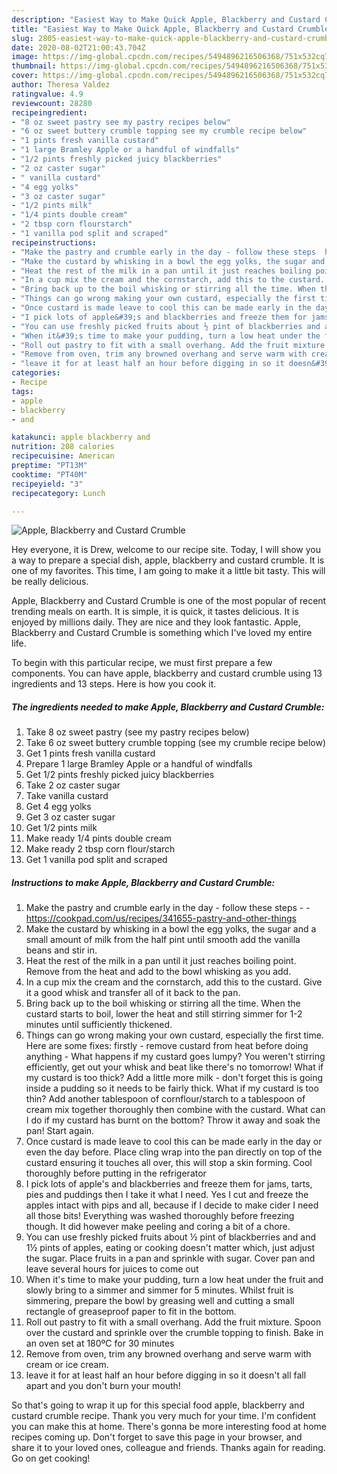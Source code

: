 ```yaml
---
description: "Easiest Way to Make Quick Apple, Blackberry and Custard Crumble"
title: "Easiest Way to Make Quick Apple, Blackberry and Custard Crumble"
slug: 2805-easiest-way-to-make-quick-apple-blackberry-and-custard-crumble
date: 2020-08-02T21:00:43.704Z
image: https://img-global.cpcdn.com/recipes/5494896216506368/751x532cq70/apple-blackberry-and-custard-crumble-recipe-main-photo.jpg
thumbnail: https://img-global.cpcdn.com/recipes/5494896216506368/751x532cq70/apple-blackberry-and-custard-crumble-recipe-main-photo.jpg
cover: https://img-global.cpcdn.com/recipes/5494896216506368/751x532cq70/apple-blackberry-and-custard-crumble-recipe-main-photo.jpg
author: Theresa Valdez
ratingvalue: 4.9
reviewcount: 28280
recipeingredient:
- "8 oz sweet pastry see my pastry recipes below"
- "6 oz sweet buttery crumble topping see my crumble recipe below"
- "1 pints fresh vanilla custard"
- "1 large Bramley Apple or a handful of windfalls"
- "1/2 pints freshly picked juicy blackberries"
- "2 oz caster sugar"
- " vanilla custard"
- "4 egg yolks"
- "3 oz caster sugar"
- "1/2 pints milk"
- "1/4 pints double cream"
- "2 tbsp corn flourstarch"
- "1 vanilla pod split and scraped"
recipeinstructions:
- "Make the pastry and crumble early in the day - follow these steps  https://cookpad.com/us/recipes/341655-pastry-and-other-things"
- "Make the custard by whisking in a bowl the egg yolks, the sugar and a small amount of milk from the half pint until smooth add the vanilla beans and stir in."
- "Heat the rest of the milk in a pan until it just reaches boiling point. Remove from the heat and add to the bowl whisking as you add."
- "In a cup mix the cream and the cornstarch, add this to the custard. Give it a good whisk and transfer all of it back to the pan."
- "Bring back up to the boil whisking or stirring all the time. When the custard starts to boil, lower the heat and still stirring simmer for 1-2 minutes until sufficiently thickened."
- "Things can go wrong making your own custard, especially the first time. Here are some fixes: firstly - remove custard from heat before doing anything - What happens if my custard goes lumpy? You weren&#39;t stirring efficiently, get out your whisk and beat like there&#39;s no tomorrow!  What if my custard is too thick? Add a little more milk - don&#39;t forget this is going inside a pudding so it needs to be fairly thick.  What if my custard is too thin? Add another tablespoon of cornflour/starch to a tablespoon of cream mix together thoroughly then combine with the custard. What can I do if my custard has burnt on the bottom? Throw it away and soak the pan! Start again."
- "Once custard is made leave to cool this can be made early in the day or even the day before. Place cling wrap into the pan directly on top of the custard ensuring it touches all over, this will stop a skin forming. Cool thoroughly before putting in the refrigerator"
- "I pick lots of apple&#39;s and blackberries and freeze them for jams, tarts, pies and puddings then I take it what I need. Yes I cut and freeze the apples intact with pips and all, because if I decide to make cider I need all those bits! Everything was washed thoroughly before freezing though. It did however make peeling and coring a bit of a chore."
- "You can use freshly picked fruits about ½ pint of blackberries and and 1½ pints of apples, eating or cooking doesn&#39;t matter which, just adjust the sugar. Place fruits in a pan and sprinkle with sugar. Cover pan and leave several hours for juices to come out"
- "When it&#39;s time to make your pudding, turn a low heat under the fruit and slowly bring to a simmer and simmer for 5 minutes. Whilst fruit is simmering, prepare the bowl by greasing well and cutting a small rectangle of greaseproof paper to fit in the bottom."
- "Roll out pastry to fit with a small overhang. Add the fruit mixture. Spoon over the custard and sprinkle over the crumble topping to finish. Bake in an oven set at 180ºC for 30 minutes"
- "Remove from oven, trim any browned overhang and serve warm with cream or ice cream."
- "leave it for at least half an hour before digging in so it doesn&#39;t all fall apart and you don&#39;t burn your mouth!"
categories:
- Recipe
tags:
- apple
- blackberry
- and

katakunci: apple blackberry and 
nutrition: 208 calories
recipecuisine: American
preptime: "PT13M"
cooktime: "PT40M"
recipeyield: "3"
recipecategory: Lunch

---
```



![Apple, Blackberry and Custard Crumble](https://img-global.cpcdn.com/recipes/5494896216506368/751x532cq70/apple-blackberry-and-custard-crumble-recipe-main-photo.jpg)

Hey everyone, it is Drew, welcome to our recipe site. Today, I will show you a way to prepare a special dish, apple, blackberry and custard crumble. It is one of my favorites. This time, I am going to make it a little bit tasty. This will be really delicious.

Apple, Blackberry and Custard Crumble is one of the most popular of recent trending meals on earth. It is simple, it is quick, it tastes delicious. It is enjoyed by millions daily. They are nice and they look fantastic. Apple, Blackberry and Custard Crumble is something which I've loved my entire life.




To begin with this particular recipe, we must first prepare a few components. You can have apple, blackberry and custard crumble using 13 ingredients and 13 steps. Here is how you cook it.

<!--inarticleads1-->

##### The ingredients needed to make Apple, Blackberry and Custard Crumble:

1. Take 8 oz sweet pastry (see my pastry recipes below)
1. Take 6 oz sweet buttery crumble topping (see my crumble recipe below)
1. Get 1 pints fresh vanilla custard
1. Prepare 1 large Bramley Apple or a handful of windfalls
1. Get 1/2 pints freshly picked juicy blackberries
1. Take 2 oz caster sugar
1. Take  vanilla custard
1. Get 4 egg yolks
1. Get 3 oz caster sugar
1. Get 1/2 pints milk
1. Make ready 1/4 pints double cream
1. Make ready 2 tbsp corn flour/starch
1. Get 1 vanilla pod split and scraped




<!--inarticleads2-->

##### Instructions to make Apple, Blackberry and Custard Crumble:

1. Make the pastry and crumble early in the day - follow these steps -  - https://cookpad.com/us/recipes/341655-pastry-and-other-things
1. Make the custard by whisking in a bowl the egg yolks, the sugar and a small amount of milk from the half pint until smooth add the vanilla beans and stir in.
1. Heat the rest of the milk in a pan until it just reaches boiling point. Remove from the heat and add to the bowl whisking as you add.
1. In a cup mix the cream and the cornstarch, add this to the custard. Give it a good whisk and transfer all of it back to the pan.
1. Bring back up to the boil whisking or stirring all the time. When the custard starts to boil, lower the heat and still stirring simmer for 1-2 minutes until sufficiently thickened.
1. Things can go wrong making your own custard, especially the first time. Here are some fixes: firstly - remove custard from heat before doing anything - What happens if my custard goes lumpy? You weren&#39;t stirring efficiently, get out your whisk and beat like there&#39;s no tomorrow!  What if my custard is too thick? Add a little more milk - don&#39;t forget this is going inside a pudding so it needs to be fairly thick.  What if my custard is too thin? Add another tablespoon of cornflour/starch to a tablespoon of cream mix together thoroughly then combine with the custard. What can I do if my custard has burnt on the bottom? Throw it away and soak the pan! Start again.
1. Once custard is made leave to cool this can be made early in the day or even the day before. Place cling wrap into the pan directly on top of the custard ensuring it touches all over, this will stop a skin forming. Cool thoroughly before putting in the refrigerator
1. I pick lots of apple&#39;s and blackberries and freeze them for jams, tarts, pies and puddings then I take it what I need. Yes I cut and freeze the apples intact with pips and all, because if I decide to make cider I need all those bits! Everything was washed thoroughly before freezing though. It did however make peeling and coring a bit of a chore.
1. You can use freshly picked fruits about ½ pint of blackberries and and 1½ pints of apples, eating or cooking doesn&#39;t matter which, just adjust the sugar. Place fruits in a pan and sprinkle with sugar. Cover pan and leave several hours for juices to come out
1. When it&#39;s time to make your pudding, turn a low heat under the fruit and slowly bring to a simmer and simmer for 5 minutes. Whilst fruit is simmering, prepare the bowl by greasing well and cutting a small rectangle of greaseproof paper to fit in the bottom.
1. Roll out pastry to fit with a small overhang. Add the fruit mixture. Spoon over the custard and sprinkle over the crumble topping to finish. Bake in an oven set at 180ºC for 30 minutes
1. Remove from oven, trim any browned overhang and serve warm with cream or ice cream.
1. leave it for at least half an hour before digging in so it doesn&#39;t all fall apart and you don&#39;t burn your mouth!




So that's going to wrap it up for this special food apple, blackberry and custard crumble recipe. Thank you very much for your time. I'm confident you can make this at home. There's gonna be more interesting food at home recipes coming up. Don't forget to save this page in your browser, and share it to your loved ones, colleague and friends. Thanks again for reading. Go on get cooking!
